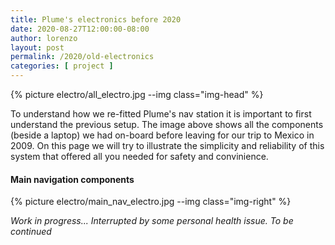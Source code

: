 ```yaml
---
title: Plume's electronics before 2020
date: 2020-08-27T12:00:00-08:00
author: lorenzo
layout: post
permalink: /2020/old-electronics
categories: [ project ]
---
```


{% picture electro/all_electro.jpg --img class="img-head" %}

To understand how we re-fitted Plume's nav station it is important to first understand the previous setup. The image above shows all the components (beside a laptop) we had on-board before leaving for our trip to Mexico in 2009. On this page we will try to illustrate the simplicity and reliability of this system that offered all you needed for safety and convinience.

#### Main navigation components
{% picture electro/main_nav_electro.jpg --img class="img-right" %}

*Work in progress... Interrupted by some personal health issue. To be continued*

